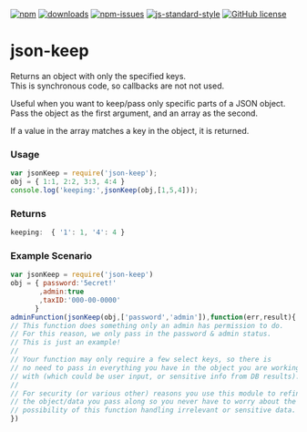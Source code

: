 [![npm][npm-image]][npm-url]
[![downloads][downloads-image]][downloads-url]
[![npm-issues][npm-issues-image]][npm-issues-url]
[![js-standard-style][standard-image]][standard-url]
[![GitHub license][license-image]][license-url]

[standard-image]: https://img.shields.io/badge/code%20style-standard-brightgreen.svg
[standard-url]: http://standardjs.com/
[npm-image]: https://img.shields.io/npm/v/json-keep.svg?style=flat
[npm-url]: https://npmjs.org/package/json-keep
[downloads-image]: https://img.shields.io/npm/dt/json-keep.svg?style=flat
[downloads-url]: https://npmjs.org/package/json-keep
[npm-issues-image]: https://img.shields.io/github/issues/allupinit/json-keep.svg
[npm-issues-url]: https://github.com/allupinit/json-keep/issues
[license-image]: https://img.shields.io/badge/license-MIT-blue.svg
[license-url]: https://raw.githubusercontent.com/allupinit/json-keep/master/LICENSE

# json-keep
Returns an object with only the specified keys.  
This is synchronous code, so callbacks are not not used.

Useful when you want to keep/pass only specific parts of a JSON object.  
Pass the object as the first argument, and an array as the second.

If a value in the array matches a key in the object, it is returned.

### Usage
```js
var jsonKeep = require('json-keep');
obj = { 1:1, 2:2, 3:3, 4:4 }
console.log('keeping:',jsonKeep(obj,[1,5,4]));
```

### Returns
```js
keeping:  { '1': 1, '4': 4 }
```

### Example Scenario
```js
var jsonKeep = require('json-keep')
obj = { password:'5ecret!'
       ,admin:true
       ,taxID:'000-00-0000'
      }
adminFunction(jsonKeep(obj,['password','admin']),function(err,result){
// This function does something only an admin has permission to do.
// For this reason, we only pass in the password & admin status.
// This is just an example!
//
// Your function may only require a few select keys, so there is
// no need to pass in everything you have in the object you are working  
// with (which could be user input, or sensitive info from DB results).
//
// For security (or various other) reasons you use this module to refine 
// the object/data you pass along so you never have to worry about the
// possibility of this function handling irrelevant or sensitive data.
})   
```